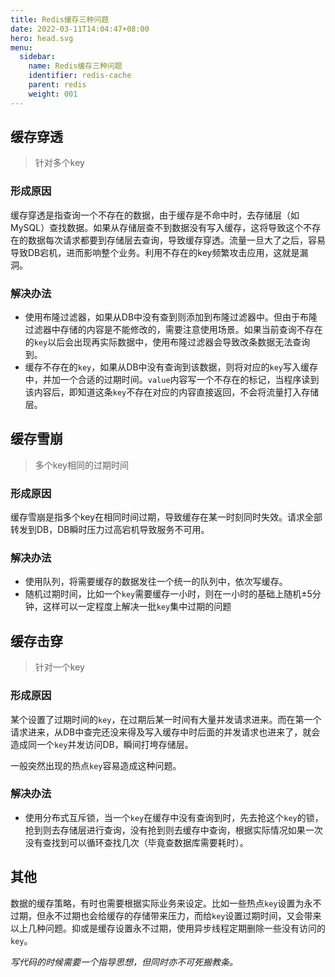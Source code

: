 ```yaml
---
title: Redis缓存三种问题
date: 2022-03-11T14:04:47+08:00
hero: head.svg
menu:
  sidebar:
    name: Redis缓存三种问题
    identifier: redis-cache
    parent: redis
    weight: 001
---
```


## 缓存穿透

> 针对多个key

### 形成原因

缓存穿透是指查询一个不存在的数据，由于缓存是不命中时，去存储层（如MySQL）查找数据。如果从存储层查不到数据没有写入缓存，这将导致这个不存在的数据每次请求都要到存储层去查询，导致缓存穿透。流量一旦大了之后，容易导致DB宕机，进而影响整个业务。利用不存在的key频繁攻击应用，这就是漏洞。


### 解决办法

- 使用布隆过滤器，如果从DB中没有查到则添加到布隆过滤器中。但由于布隆过滤器中存储的内容是不能修改的，需要注意使用场景。如果当前查询不存在的`key`以后会出现再实际数据中，使用布隆过滤器会导致改条数据无法查询到。
- 缓存不存在的`key`，如果从DB中没有查询到该数据，则将对应的`key`写入缓存中，并加一个合适的过期时间。`value`内容写一个不存在的标记，当程序读到该内容后，即知道这条`key`不存在对应的内容直接返回，不会将流量打入存储层。


## 缓存雪崩

> 多个key相同的过期时间

### 形成原因

缓存雪崩是指多个key在相同时间过期，导致缓存在某一时刻同时失效。请求全部转发到DB，DB瞬时压力过高宕机导致服务不可用。

### 解决办法

- 使用队列，将需要缓存的数据发往一个统一的队列中，依次写缓存。
- 随机过期时间，比如一个`key`需要缓存一小时，则在一小时的基础上随机±5分钟，这样可以一定程度上解决一批`key`集中过期的问题

## 缓存击穿

> 针对一个key

### 形成原因

某个设置了过期时间的`key`，在过期后某一时间有大量并发请求进来。而在第一个请求进来，从DB中查完还没来得及写入缓存中时后面的并发请求也进来了，就会造成同一个`key`并发访问DB，瞬间打垮存储层。

一般突然出现的热点`key`容易造成这种问题。

### 解决办法

- 使用分布式互斥锁，当一个`key`在缓存中没有查询到时，先去抢这个`key`的锁，抢到则去存储层进行查询，没有抢到则去缓存中查询，根据实际情况如果一次没有查找到可以循环查找几次（毕竟查数据库需要耗时）。


## 其他

数据的缓存策略，有时也需要根据实际业务来设定。比如一些热点`key`设置为永不过期，但永不过期也会给缓存的存储带来压力，而给`key`设置过期时间，又会带来以上几种问题。抑或是缓存设置永不过期，使用异步线程定期删除一些没有访问的`key`。

_写代码的时候需要一个指导思想，但同时亦不可死搬教条。_

